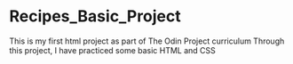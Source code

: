 # Recipes_Basic_Project
This is my first html project as part of The Odin Project curriculum
Through this project, I have practiced some basic HTML and CSS
